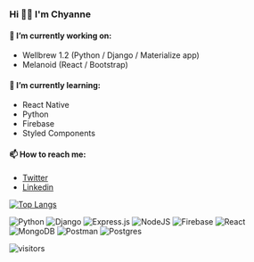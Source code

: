 ### Hi 👋🏻 I'm Chyanne
#### 🔭 I’m currently working on: 
  - Wellbrew 1.2 (Python / Django / Materialize app)
  - Melanoid (React / Bootstrap)
  

#### 🌱 I’m currently learning:
  - React Native
  - Python
  - Firebase
  - Styled Components 
 
 #### 📫 How to reach me:
 - [Twitter](https://twitter.com/chyannerobbins)
 - [Linkedin](https://www.linkedin.com/in/chyannerobbins/)
 
 [![Top Langs](https://github-readme-stats.vercel.app/api/top-langs/?username=chyannetech&layout=compact)](https://github.com/chyannetech/github-readme-stats)


![Python](https://img.shields.io/badge/python-3670A0?style=for-the-badge&logo=python&logoColor=ffdd54)
![Django](https://img.shields.io/badge/django-%23092E20.svg?style=for-the-badge&logo=django&logoColor=white)
![Express.js](https://img.shields.io/badge/express.js-%23404d59.svg?style=for-the-badge&logo=express&logoColor=%2361DAFB)
![NodeJS](https://img.shields.io/badge/node.js-6DA55F?style=for-the-badge&logo=node.js&logoColor=white)
![Firebase](https://img.shields.io/badge/firebase-%23039BE5.svg?style=for-the-badge&logo=firebase)
![React](https://img.shields.io/badge/react-%2320232a.svg?style=for-the-badge&logo=react&logoColor=%2361DAFB)
![MongoDB](https://img.shields.io/badge/MongoDB-%234ea94b.svg?style=for-the-badge&logo=mongodb&logoColor=white)
![Postman](https://img.shields.io/badge/Postman-FF6C37?style=for-the-badge&logo=postman&logoColor=white)
![Postgres](https://img.shields.io/badge/postgres-%23316192.svg?style=for-the-badge&logo=postgresql&logoColor=white)


![visitors](https://visitor-badge.glitch.me/badge?page_id=chyanntech.chyanntetech&left_color=grey&right_color=pink)




 
